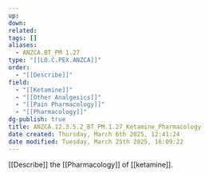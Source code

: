 ```yaml
---
up: 
down: 
related: 
tags: []
aliases:
  - ANZCA.BT_PM 1.27
type: "[[LO.C.PEX.ANZCA]]"
order:
  - "[[Describe]]"
field:
  - "[[Ketamine]]"
  - "[[Other Analgesics]]"
  - "[[Pain Pharmacology]]"
  - "[[Pharmacology]]"
dg-publish: true
title: ANZCA.12.3.5.2_BT_PM.1.27_Ketamine_Pharmacology
date created: Thursday, March 6th 2025, 12:41:24
date modified: Tuesday, March 25th 2025, 16:09:22
---
```


[[Describe]] the [[Pharmacology]] of [[ketamine]].
